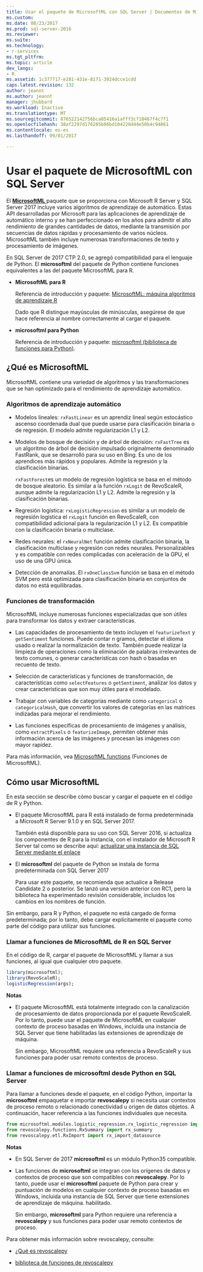 ```yaml
---
title: Usar el paquete de MicrosoftML con SQL Server | Documentos de Microsoft
ms.custom: 
ms.date: 08/23/2017
ms.prod: sql-server-2016
ms.reviewer: 
ms.suite: 
ms.technology:
- r-services
ms.tgt_pltfrm: 
ms.topic: article
dev_langs:
- R
ms.assetid: 1c377717-e281-431e-8171-3924dcce1cdd
caps.latest.revision: 132
author: jeannt
ms.author: jeannt
manager: jhubbard
ms.workload: Inactive
ms.translationtype: MT
ms.sourcegitcommit: 876522142756bca05416a1afff3cf10467f4c7f1
ms.openlocfilehash: 38af2297d176205b06bd104228d44e50b4c94861
ms.contentlocale: es-es
ms.lasthandoff: 09/01/2017

---
```

# <a name="using-the-microsoftml-package-with-sql-server"></a>Usar el paquete de MicrosoftML con SQL Server

El [ **MicrosoftML** ](https://msdn.microsoft.com/microsoft-r/microsoftml-introduction) paquete que se proporciona con Microsoft R Server y SQL Server 2017 incluye varios algoritmos de aprendizaje de automático. Estas API desarrolladas por Microsoft para las aplicaciones de aprendizaje de automático interno y se han perfeccionado en los años para admitir el alto rendimiento de grandes cantidades de datos, mediante la transmisión por secuencias de datos rápidas y procesamiento de varios núcleos. MicrosoftML también incluye numerosas transformaciones de texto y procesamiento de imágenes.

En SQL Server de 2017 CTP 2.0, se agregó compatibilidad para el lenguaje de Python. El **microsoftml** del paquete de Python contiene funciones equivalentes a las del paquete MicrosoftML para R. 

+ **MicrosoftML para R**

    Referencia de introducción y paquete: [MicrosoftML: máquina algoritmos de aprendizaje R](https://docs.microsoft.com/en-us/r-server/r-reference/microsoftml/microsoftml-package)

    Dado que R distingue mayúsculas de minúsculas, asegúrese de que hace referencia al nombre correctamente al cargar el paquete.

+ **microsoftml para Python**

    Referencia de introducción y paquete: [microsoftml (biblioteca de funciones para Python)](https://docs.microsoft.com/r-server/python-reference/microsoftml/microsoftml-package). 

## <a name="whats-in-microsoftml"></a>¿Qué es MicrosoftML

MicrosoftML contiene una variedad de algoritmos y las transformaciones que se han optimizado para el rendimiento de aprendizaje automático.

### <a name="machine-learning-algorithms"></a>Algoritmos de aprendizaje automático

-  Modelos lineales: `rxFastLinear` es un aprendiz lineal según estocástico ascenso coordenada dual que puede usarse para clasificación binaria o de regresión. El modelo admite regularización L1 y L2.

- Modelos de bosque de decisión y de árbol de decisión: `rxFastTree` es un algoritmo de árbol de decisión impulsado originalmente denominado FastRank, que se desarrolló para su uso en Bing. Es uno de los aprendices más rápidos y populares. Admite la regresión y la clasificación binarias.

  `rxFastForest`es un modelo de regresión logística se basa en el método de bosque aleatorio. Es similar a la función `rxLogit` de RevoScaleR, aunque admite la regularización L1 y L2. Admite la regresión y la clasificación binarias.

- Regresión logística: `rxLogisticRegression` es similar a un modelo de regresión logística el `rxLogit` función en RevoScaleR, con compatibilidad adicional para la regularización L1 y L2. Es compatible con la clasificación binaria o multiclase.

- Redes neurales: el `rxNeuralNet` función admite clasificación binaria, la clasificación multiclase y regresión con redes neurales. Personalizables y es compatible con redes complicadas con aceleración de la GPU, el uso de una GPU única.

- Detección de anomalías.  El `rxOneClassSvm` función se basa en el método SVM pero está optimizada para clasificación binaria en conjuntos de datos no está equilibradas.

### <a name="transformation-functions"></a>Funciones de transformación

MicrosoftML incluye numerosas funciones especializadas que son útiles para transformar los datos y extraer características.

- Las capacidades de procesamiento de texto incluyen el `featurizeText` y `getSentiment` funciones. Puede contar n gramos, detectar el idioma usado o realizar la normalización de texto. También puede realizar la limpieza de operaciones como la eliminación de palabras irrelevantes de texto comunes, o generar características con hash o basadas en recuento de texto.

- Selección de características y funciones de transformación, de características como `selectFeatures` o `getSentiment`, analizar los datos y crear características que son muy útiles para el modelado.

- Trabajar con variables de categorías mediante como `categorical` o `categoricalHash`, que convertir los valores de categorías en las matrices indizadas para mejorar el rendimiento.

- Las funciones específicas de procesamiento de imágenes y análisis, como `extractPixels` o `featurizeImage`, permiten obtener más información acerca de las imágenes y procesan las imágenes con mayor rapidez.

Para más información, vea [MicrosoftML functions](https://msdn.microsoft.com/microsoft-r/microsoftml/microsoftml) (Funciones de MicrosoftML).

## <a name="how-to-use-microsoftml"></a>Cómo usar MicrosoftML

En esta sección se describe cómo buscar y cargar el paquete en el código de R y Python.

+ El paquete MicrosoftML para R está instalado de forma predeterminada a Microsoft R Server 9.1.0 y en SQL Server 2017.

    También está disponible para su uso con SQL Server 2016, si actualiza los componentes de R para la instancia, con el instalador de Microsoft R Server tal como se describe aquí: [actualizar una instancia de SQL Server mediante el enlace](r/use-sqlbindr-exe-to-upgrade-an-instance-of-sql-server.md)

+ El **microsoftml** del paquete de Python se instala de forma predeterminada con SQL Server 2017 

   Para usar este paquete, se recomienda que actualice a Release Candidate 2 o posterior. Se lanzó una versión anterior con RC1, pero la biblioteca ha experimentado revisión considerable, incluidos los cambios en los nombres de función. 

Sin embargo, para R y Python, el paquete no está cargado de forma predeterminada; por lo tanto, debe cargar explícitamente el paquete como parte del código para utilizar sus funciones.

### <a name="calling-microsoftml-functions-from-r-in-sql-server"></a>Llamar a funciones de MicrosoftML de R en SQL Server

En el código de R, cargar el paquete de MicrosoftML y llamar a sus funciones, al igual que cualquier otro paquete.

```R
library(microsoftml);
library(RevoScaleR);
logisticRegression(args);
```

**Notas**

+ El paquete MicrosoftML está totalmente integrado con la canalización de procesamiento de datos proporcionada por el paquete RevoScaleR. Por lo tanto, puede usar el paquete de MicrosoftML en cualquier contexto de proceso basadas en Windows, incluida una instancia de SQL Server que tiene habilitadas las extensiones de aprendizaje de máquina.

    Sin embargo, MicrosoftML requiere una referencia a RevoScaleR y sus funciones para poder usar remoto contextos de proceso.

### <a name="calling-microsoftml-functions-from-python-in-sql-server"></a>Llamar a funciones de microsoftml desde Python en SQL Server

Para llamar a funciones desde el paquete, en el código Python, importar la **microsoftml** empaquetar e importar **revoscalepy** si necesita usar contextos de proceso remoto o relacionado conectividad u origen de datos objetos. A continuación, hacer referencia a las funciones individuales que necesita.

```Python
from microsoftml.modules.logistic_regression.rx_logistic_regression import rx_logistic_regression
from revoscalepy.functions.RxSummary import rx_summary
from revoscalepy.etl.RxImport import rx_import_datasource
```

**Notas**

+ En SQL Server de 2017 **microsoftml** es un módulo Python35 compatible. 

+ Las funciones de **microsoftml** se integran con los orígenes de datos y contextos de proceso que son compatibles con **revoscalepy**. Por lo tanto, puede usar el **microsoftml** paquete de Python para crear y puntuación de modelos en cualquier contexto de proceso basadas en Windows, incluida una instancia de SQL Server que tiene extensiones de aprendizaje de máquina. habilitado.

    Sin embargo, **microsoftml** para Python requiere una referencia a **revoscalepy** y sus funciones para poder usar remoto contextos de proceso.

Para obtener más información sobre revoscalepy, consulte:

+ [¿Qué es revoscalepy](python/what-is-revoscalepy.md)

+ [biblioteca de funciones de revoscalepy](https://docs.microsoft.com/en-us/r-server/python-reference/revoscalepy/revoscalepy-package) 

